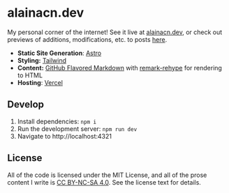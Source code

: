 # alainacn.dev

My personal corner of the internet! See it live at [alainacn.dev](https://alainacn.dev), or check out previews of additions, modifications, etc. to posts [here](https://drafts.alainacn.dev).

- **Static Site Generation**: [Astro](https://astro.build)
- **Styling:** [Tailwind](https://tailwindcss.com)
- **Content:** [GitHub Flavored Markdown](https://github.github.com/gfm/) with [remark-rehype](https://github.com/remarkjs/remark-rehype) for rendering to HTML
- **Hosting**: [Vercel](https://vercel.com)

## Develop

1. Install dependencies: `npm i`
2. Run the development server: `npm run dev`
3. Navigate to http://localhost:4321

## License

All of the code is licensed under the MIT License, and all of the prose content I write is [CC BY-NC-SA 4.0](https://creativecommons.org/licenses/by-nc-sa/4.0/). See the license text for details.
